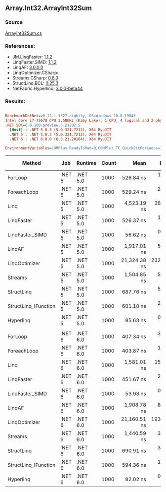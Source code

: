 ﻿## Array.Int32.ArrayInt32Sum

### Source
[ArrayInt32Sum.cs](../LinqBenchmarks/Array/Int32/ArrayInt32Sum.cs)

### References:
- JM.LinqFaster: [1.1.2](https://www.nuget.org/packages/JM.LinqFaster/1.1.2)
- LinqFaster.SIMD: [1.1.2](https://www.nuget.org/packages/LinqFaster.SIMD/1.0.3)
- LinqAF: [3.0.0.0](https://www.nuget.org/packages/LinqAF/3.0.0.0)
- LinqOptimizer.CSharp: [](https://www.nuget.org/packages/LinqOptimizer.CSharp/)
- Streams.CSharp: [0.6.0](https://www.nuget.org/packages/Streams.CSharp/0.6.0)
- StructLinq.BCL: [0.25.3](https://www.nuget.org/packages/StructLinq.BCL/0.25.3)
- NetFabric.Hyperlinq: [3.0.0-beta44](https://www.nuget.org/packages/NetFabric.Hyperlinq/3.0.0-beta44)

### Results:
``` ini

BenchmarkDotNet=v0.12.1.1527-nightly, OS=Windows 10.0.19043
Intel Core i7-7567U CPU 3.50GHz (Kaby Lake), 1 CPU, 4 logical and 2 physical cores
.NET SDK=6.0.100-preview.3.21202.5
  [Host] : .NET 5.0.3 (5.0.321.7212), X64 RyuJIT
  .NET 5 : .NET 5.0.3 (5.0.321.7212), X64 RyuJIT
  .NET 6 : .NET 6.0.0 (6.0.21.20104), X64 RyuJIT

EnvironmentVariables=COMPlus_ReadyToRun=0,COMPlus_TC_QuickJitForLoops=1,COMPlus_TieredPGO=1  

```
|               Method |    Job |  Runtime | Count |         Mean |      Error |     StdDev | Ratio | RatioSD |  Gen 0 | Gen 1 | Gen 2 | Allocated |
|--------------------- |------- |--------- |------ |-------------:|-----------:|-----------:|------:|--------:|-------:|------:|------:|----------:|
|              ForLoop | .NET 5 | .NET 5.0 |  1000 |    526.84 ns |   1.724 ns |   1.612 ns |  1.00 |    0.00 |      - |     - |     - |         - |
|          ForeachLoop | .NET 5 | .NET 5.0 |  1000 |    529.24 ns |   2.358 ns |   2.206 ns |  1.00 |    0.01 |      - |     - |     - |         - |
|                 Linq | .NET 5 | .NET 5.0 |  1000 |  4,523.19 ns |  36.466 ns |  32.326 ns |  8.58 |    0.07 | 0.0153 |     - |     - |      32 B |
|           LinqFaster | .NET 5 | .NET 5.0 |  1000 |    526.37 ns |   1.921 ns |   1.703 ns |  1.00 |    0.00 |      - |     - |     - |         - |
|      LinqFaster_SIMD | .NET 5 | .NET 5.0 |  1000 |     56.62 ns |   0.358 ns |   0.317 ns |  0.11 |    0.00 |      - |     - |     - |         - |
|               LinqAF | .NET 5 | .NET 5.0 |  1000 |  1,917.01 ns |   5.215 ns |   4.623 ns |  3.64 |    0.02 |      - |     - |     - |         - |
|        LinqOptimizer | .NET 5 | .NET 5.0 |  1000 | 21,324.38 ns | 232.796 ns | 258.753 ns | 40.56 |    0.49 | 7.7209 |     - |     - |  16,147 B |
|              Streams | .NET 5 | .NET 5.0 |  1000 |  1,504.85 ns |   5.538 ns |   4.625 ns |  2.86 |    0.01 | 0.0992 |     - |     - |     208 B |
|           StructLinq | .NET 5 | .NET 5.0 |  1000 |    687.76 ns |   5.179 ns |   4.325 ns |  1.31 |    0.01 | 0.0153 |     - |     - |      32 B |
| StructLinq_IFunction | .NET 5 | .NET 5.0 |  1000 |    601.10 ns |   2.141 ns |   1.898 ns |  1.14 |    0.01 |      - |     - |     - |         - |
|            Hyperlinq | .NET 5 | .NET 5.0 |  1000 |     85.63 ns |   0.367 ns |   0.734 ns |  0.16 |    0.00 |      - |     - |     - |         - |
|                      |        |          |       |              |            |            |       |         |        |       |       |           |
|              ForLoop | .NET 6 | .NET 6.0 |  1000 |    407.34 ns |   3.078 ns |   2.570 ns |  1.00 |    0.00 |      - |     - |     - |         - |
|          ForeachLoop | .NET 6 | .NET 6.0 |  1000 |    403.87 ns |   1.849 ns |   1.730 ns |  0.99 |    0.01 |      - |     - |     - |         - |
|                 Linq | .NET 6 | .NET 6.0 |  1000 |  1,581.01 ns |  15.479 ns |  13.722 ns |  3.88 |    0.03 | 0.0153 |     - |     - |      32 B |
|           LinqFaster | .NET 6 | .NET 6.0 |  1000 |    451.67 ns |   2.026 ns |   1.796 ns |  1.11 |    0.01 |      - |     - |     - |         - |
|      LinqFaster_SIMD | .NET 6 | .NET 6.0 |  1000 |     53.93 ns |   0.411 ns |   0.364 ns |  0.13 |    0.00 |      - |     - |     - |         - |
|               LinqAF | .NET 6 | .NET 6.0 |  1000 |  1,908.78 ns |   8.795 ns |   7.344 ns |  4.69 |    0.04 |      - |     - |     - |         - |
|        LinqOptimizer | .NET 6 | .NET 6.0 |  1000 | 21,160.51 ns | 193.686 ns | 181.174 ns | 51.91 |    0.55 | 7.6904 |     - |     - |  16,103 B |
|              Streams | .NET 6 | .NET 6.0 |  1000 |  1,440.59 ns |   3.043 ns |   2.846 ns |  3.54 |    0.03 | 0.0992 |     - |     - |     208 B |
|           StructLinq | .NET 6 | .NET 6.0 |  1000 |    690.91 ns |   3.462 ns |   3.239 ns |  1.70 |    0.02 | 0.0153 |     - |     - |      32 B |
| StructLinq_IFunction | .NET 6 | .NET 6.0 |  1000 |    594.36 ns |   1.976 ns |   1.752 ns |  1.46 |    0.01 |      - |     - |     - |         - |
|            Hyperlinq | .NET 6 | .NET 6.0 |  1000 |     82.02 ns |   0.309 ns |   0.258 ns |  0.20 |    0.00 |      - |     - |     - |         - |
